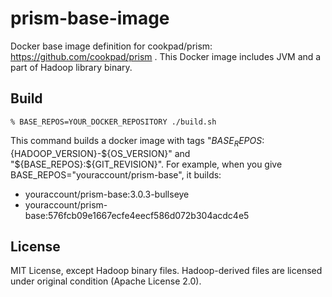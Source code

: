 # prism-base-image

Docker base image definition for cookpad/prism: https://github.com/cookpad/prism .
This Docker image includes JVM and a part of Hadoop library binary.

## Build
```
% BASE_REPOS=YOUR_DOCKER_REPOSITORY ./build.sh
```
This command builds a docker image with tags "${BASE_REPOS}:${HADOOP_VERSION}-${OS_VERSION}"
and "${BASE_REPOS}:${GIT_REVISION}".  For example, when you give BASE_REPOS="youraccount/prism-base",
it builds:

- youraccount/prism-base:3.0.3-bullseye
- youraccount/prism-base:576fcb09e1667ecfe4eecf586d072b304acdc4e5

## License

MIT License, except Hadoop binary files.
Hadoop-derived files are licensed under original condition (Apache License 2.0).
